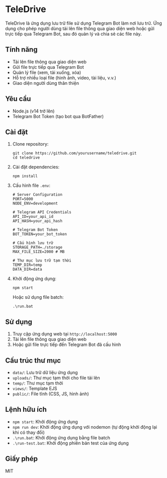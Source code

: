 # TeleDrive

TeleDrive là ứng dụng lưu trữ file sử dụng Telegram Bot làm nơi lưu trữ. Ứng dụng cho phép người dùng tải lên file thông qua giao diện web hoặc gửi trực tiếp qua Telegram Bot, sau đó quản lý và chia sẻ các file này.

## Tính năng

- Tải lên file thông qua giao diện web
- Gửi file trực tiếp qua Telegram Bot
- Quản lý file (xem, tải xuống, xóa)
- Hỗ trợ nhiều loại file (hình ảnh, video, tài liệu, v.v.)
- Giao diện người dùng thân thiện

## Yêu cầu

- Node.js (v14 trở lên)
- Telegram Bot Token (tạo bot qua BotFather)

## Cài đặt

1. Clone repository:
   ```
   git clone https://github.com/yourusername/teledrive.git
   cd teledrive
   ```

2. Cài đặt dependencies:
   ```
   npm install
   ```

3. Cấu hình file `.env`:
   ```
   # Server Configuration
   PORT=5000
   NODE_ENV=development

   # Telegram API Credentials
   API_ID=your_api_id
   API_HASH=your_api_hash

   # Telegram Bot Token
   BOT_TOKEN=your_bot_token

   # Cấu hình lưu trữ
   STORAGE_PATH=./storage
   MAX_FILE_SIZE=2000 # MB

   # Thư mục lưu trữ tạm thời
   TEMP_DIR=temp
   DATA_DIR=data
   ```

4. Khởi động ứng dụng:
   ```
   npm start
   ```
   
   Hoặc sử dụng file batch:
   ```
   .\run.bat
   ```

## Sử dụng

1. Truy cập ứng dụng web tại `http://localhost:5000`
2. Tải lên file thông qua giao diện web
3. Hoặc gửi file trực tiếp đến Telegram Bot đã cấu hình

## Cấu trúc thư mục

- `data/`: Lưu trữ dữ liệu ứng dụng
- `uploads/`: Thư mục tạm thời cho file tải lên
- `temp/`: Thư mục tạm thời
- `views/`: Template EJS
- `public/`: File tĩnh (CSS, JS, hình ảnh)

## Lệnh hữu ích

- `npm start`: Khởi động ứng dụng
- `npm run dev`: Khởi động ứng dụng với nodemon (tự động khởi động lại khi có thay đổi)
- `.\run.bat`: Khởi động ứng dụng bằng file batch
- `.\run-test.bat`: Khởi động phiên bản test của ứng dụng

## Giấy phép

MIT 